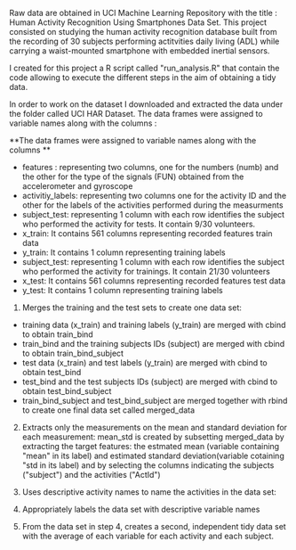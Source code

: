 Raw data are obtained in UCI Machine Learning Repository with the title : Human Activity Recognition Using Smartphones Data Set. 
This project consisted on studying the human activity recognition database built from the recording of 30 subjects performing actitvities daily living (ADL) while carrying a waist-mounted smartphone with embedded inertial sensors. 

I created for this project a R script called "run_analysis.R" that contain the code allowing to execute the different steps in the aim of obtaining a tidy data. 

In order to work on the dataset I downloaded and extracted the data under the folder called UCI HAR Dataset. 
The data frames were assigned to variable names along with the columns : 

**The data frames were assigned to variable names along with the columns **
- features : representing two columns, one for the numbers (numb) and the other for the type of the signals (FUN) obtained from the accelerometer and gyroscope
- activitiy_labels: representing two columns one for the activity ID and the other for the labels of the activities performed during the measurments
-  subject_test: representing 1 column with each row identifies the subject who performed the activity for tests. It contain 9/30 volunteers.
-  x_train: It contains 561 columns representing recorded features train data
-  y_train: It contains 1 column representing training labels 
-  subject_test: representing 1 column with each row identifies the subject who performed the activity for trainings. It contain 21/30 volunteers
-  x_test: It contains 561 columns representing recorded features test data
-  y_test: It contains 1 column representing training labels 

1. Merges the training and the test sets to create one data set:
- training data (x_train) and training labels (y_train) are merged with cbind to obtain train_bind
- train_bind and the training subjects IDs (subject) are merged with cbind to obtain train_bind_subject
- test data (x_train) and test labels (y_train) are merged with cbind to obtain test_bind
- test_bind and the test subjects IDs (subject) are merged with cbind to obtain test_bind_subject
- train_bind_subject and test_bind_subject are merged together with rbind to create one final data set called merged_data

2. Extracts only the measurements on the mean and standard deviation for each measurement:
mean_std is created by subsetting merged_data by extracting the target features: the estmated mean (variable containing "mean" in its label) and estimated standard deviation(variable cotaining "std in its label) and by selecting the columns indicating the subjects ("subject") and the activities ("ActId")

3. Uses descriptive activity names to name the activities in the data set:


4. Appropriately labels the data set with descriptive variable names
5. From the data set in step 4, creates a second, independent tidy data set with the average of each variable for each activity and each subject.
